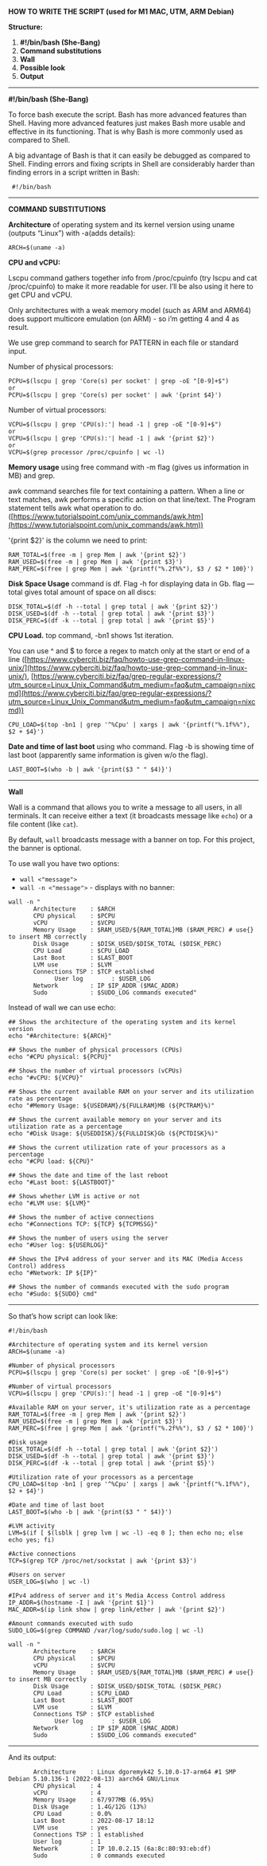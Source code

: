 **HOW TO WRITE THE SCRIPT (used for M1 MAC, UTM, ARM Debian)**

**Structure:**

1. **#!/bin/bash (She-Bang)**
2. **Command substitutions**
3. **Wall**
4. **Possible look**
5. **Output**

---

**#!/bin/bash (She-Bang)**

To force bash execute the script. Bash has more advanced features than Shell. Having more advanced features just makes Bash more usable and effective in its functioning. That is why Bash is more commonly used as compared to Shell.

A big advantage of Bash is that it can easily be debugged as compared to Shell. Finding errors and fixing scripts in Shell are considerably harder than finding errors in a script written in Bash:

```
 #!/bin/bash
```

---

**COMMAND SUBSTITUTIONS**

**Architecture** of operating system and its kernel version using uname (outputs “Linux”) with -a(adds details):

```
ARCH=$(uname -a)
```

**CPU and vCPU:**

Lscpu command gathers together info from /proc/cpuinfo (try lscpu and cat /proc/cpuinfo) to make it more readable for user. I’ll be also using it here to get CPU and vCPU.

Only architectures with a weak memory model (such as ARM and ARM64) does support multicore emulation (on ARM) - so i’m getting 4 and 4 as result.

We use grep command to search for PATTERN in each file or standard input.

Number of physical processors:

```
PCPU=$(lscpu | grep 'Core(s) per socket' | grep -oE "[0-9]+$")
or
PCPU=$(lscpu | grep 'Core(s) per socket' | awk '{print $4}')
```

Number of virtual processors:

```
VCPU=$(lscpu | grep 'CPU(s):'| head -1 | grep -oE "[0-9]+$")
or
VCPU=$(lscpu | grep 'CPU(s):'| head -1 | awk '{print $2}')
or
VCPU=$(grep processor /proc/cpuinfo | wc -l)
```

**Memory usage** using free command with -m flag (gives us information in MB) and grep. 

awk command searches file for text containing a pattern. When a line or text matches, awk performs a specific action on that line/text. The Program statement tells awk what operation to do. ([https://www.tutorialspoint.com/unix_commands/awk.htm](https://www.tutorialspoint.com/unix_commands/awk.htm))

'{print $2}' is the column we need to print:

```
RAM_TOTAL=$(free -m | grep Mem | awk '{print $2}')
RAM_USED=$(free -m | grep Mem | awk '{print $3}')
RAM_PERC=$(free | grep Mem | awk '{printf("%.2f%%"), $3 / $2 * 100}')
```

**Disk Space Usage** command is df. Flag -h for displaying data in Gb. flag —total gives total amount of space on all discs:

```
DISK_TOTAL=$(df -h --total | grep total | awk '{print $2}')
DISK_USED=$(df -h --total | grep total | awk '{print $3}')
DISK_PERC=$(df -k --total | grep total | awk '{print $5}')
```

**CPU Load.** top command, -bn1 shows 1st iteration. 

You can use ^ and $ to force a regex to match only at the start or end of a line ([https://www.cyberciti.biz/faq/howto-use-grep-command-in-linux-unix/](https://www.cyberciti.biz/faq/howto-use-grep-command-in-linux-unix/), [https://www.cyberciti.biz/faq/grep-regular-expressions/?utm_source=Linux_Unix_Command&utm_medium=faq&utm_campaign=nixcmd](https://www.cyberciti.biz/faq/grep-regular-expressions/?utm_source=Linux_Unix_Command&utm_medium=faq&utm_campaign=nixcmd))

```
CPU_LOAD=$(top -bn1 | grep '^%Cpu' | xargs | awk '{printf("%.1f%%"), $2 + $4}')
```

**Date and time of last boot** using who command. Flag -b is showing time of last boot (apparently same information is given w/o the flag).

```
LAST_BOOT=$(who -b | awk '{print($3 " " $4)}')
```

---

**Wall**

Wall is a command that allows you to write a message to all users, in all terminals. It can receive either a text (it broadcasts message like `echo`) or a file content (like `cat`).

By default, `wall` broadcasts message with a banner on top. For this project, the banner is optional.

To use wall you have two options:

- `wall <"message">`
- `wall -n <"message">` - displays with no banner:

```
wall -n " 
       Architecture    : $ARCH
       CPU physical    : $PCPU
       vCPU            : $VCPU
       Memory Usage    : $RAM_USED/${RAM_TOTAL}MB ($RAM_PERC) # use{} to insert MB correctly
       Disk Usage      : $DISK_USED/$DISK_TOTAL ($DISK_PERC)
       CPU Load        : $CPU_LOAD
       Last Boot       : $LAST_BOOT
       LVM use         : $LVM
       Connections TSP : $TCP established
			 User log        : $USER_LOG
       Network         : IP $IP_ADDR ($MAC_ADDR)
       Sudo            : $SUDO_LOG commands executed"
```

Instead of wall we can use echo:

```
## Shows the architecture of the operating system and its kernel version
echo "#Architecture: ${ARCH}"

## Shows the number of physical processors (CPUs)
echo "#CPU physical: ${PCPU}"

## Shows the number of virtual processors (vCPUs)
echo "#vCPU: ${VCPU}"

## Shows the current available RAM on your server and its utilization rate as percentage
echo "#Memory Usage: ${USEDRAM}/${FULLRAM}MB (${PCTRAM}%)"

## Shows the current available memory on your server and its utilization rate as a percentage
echo "#Disk Usage: ${USEDDISK}/${FULLDISK}Gb (${PCTDISK}%)"

## Shows the current utilization rate of your processors as a percentage
echo "#CPU load: ${CPU}"

## Shows the date and time of the last reboot
echo "#Last boot: ${LASTBOOT}"

## Shows whether LVM is active or not
echo "#LVM use: ${LVM}"

## Shows the number of active connections
echo "#Connections TCP: ${TCP} ${TCPMSSG}"

## Shows the number of users using the server
echo "#User log: ${USERLOG}"

## Shows the IPv4 address of your server and its MAC (Media Access Control) address
echo "#Network: IP ${IP}"

## Shows the number of commands executed with the sudo program
echo "#Sudo: ${SUDO} cmd"
```

---

So that’s how script can look like:

```
#!/bin/bash

#Architecture of operating system and its kernel version
ARCH=$(uname -a)

#Number of physical processors
PCPU=$(lscpu | grep 'Core(s) per socket' | grep -oE "[0-9]+$")

#Number of virtual processors
VCPU=$(lscpu | grep 'CPU(s):'| head -1 | grep -oE "[0-9]+$")

#Available RAM on your server, it's utilization rate as a percentage
RAM_TOTAL=$(free -m | grep Mem | awk '{print $2}')
RAM_USED=$(free -m | grep Mem | awk '{print $3}')
RAM_PERC=$(free | grep Mem | awk '{printf("%.2f%%"), $3 / $2 * 100}')

#Disk usage
DISK_TOTAL=$(df -h --total | grep total | awk '{print $2}')
DISK_USED=$(df -h --total | grep total | awk '{print $3}')
DISK_PERC=$(df -k --total | grep total | awk '{print $5}')

#Utilization rate of your processors as a percentage
CPU_LOAD=$(top -bn1 | grep '^%Cpu' | xargs | awk '{printf("%.1f%%"), $2 + $4}')

#Date and time of last boot
LAST_BOOT=$(who -b | awk '{print($3 " " $4)}')

#LVM activity
LVM=$(if [ $(lsblk | grep lvm | wc -l) -eq 0 ]; then echo no; else echo yes; fi)

#Active connections
TCP=$(grep TCP /proc/net/sockstat | awk '{print $3}')

#Users on server
USER_LOG=$(who | wc -l)

#IPv4 address of server and it's Media Access Control address
IP_ADDR=$(hostname -I | awk '{print $1}')
MAC_ADDR=$(ip link show | grep link/ether | awk '{print $2}')

#Amount commands executed with sudo
SUDO_LOG=$(grep COMMAND /var/log/sudo/sudo.log | wc -l)

wall -n " 
       Architecture    : $ARCH
       CPU physical    : $PCPU
       vCPU            : $VCPU
       Memory Usage    : $RAM_USED/${RAM_TOTAL}MB ($RAM_PERC) # use{} to insert MB correctly
       Disk Usage      : $DISK_USED/$DISK_TOTAL ($DISK_PERC)
       CPU Load        : $CPU_LOAD
       Last Boot       : $LAST_BOOT
       LVM use         : $LVM
       Connections TSP : $TCP established
			 User log        : $USER_LOG
       Network         : IP $IP_ADDR ($MAC_ADDR)
       Sudo            : $SUDO_LOG commands executed"
```

---

And its output:

```
       Architecture    : Linux dgoremyk42 5.10.0-17-arm64 #1 SMP Debian 5.10.136-1 (2022-08-13) aarch64 GNU/Linux
       CPU physical    : 4
       vCPU            : 4
       Memory Usage    : 67/977MB (6.95%)
       Disk Usage      : 1.4G/12G (13%)
       CPU Load        : 0.0%
       Last Boot       : 2022-08-17 18:12
       LVM use         : yes
       Connections TSP : 1 established
       User log        : 1
       Network         : IP 10.0.2.15 (6a:8c:80:93:eb:df)
       Sudo            : 0 commands executed
```